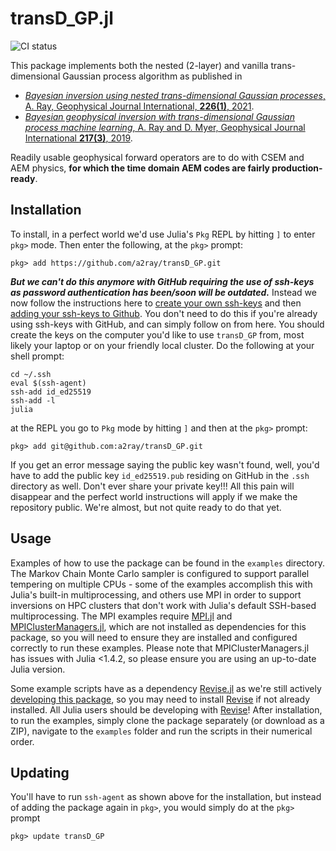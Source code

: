 # transD_GP.jl

![CI status](https://github.com/a2ray/transD_GP/workflows/CI/badge.svg)

This package implements both the nested (2-layer) and vanilla trans-dimensional Gaussian process algorithm as published in 
- [*Bayesian inversion using nested trans-dimensional Gaussian processes*, A. Ray, Geophysical Journal International, **226(1)**, 2021](https://doi.org/10.1093/gji/ggab114).
- [*Bayesian geophysical inversion with trans-dimensional Gaussian process machine learning*, A. Ray and D. Myer, Geophysical Journal International **217(3)**, 2019](https://doi.org/10.1093/gji/ggz111).

Readily usable geophysical forward operators are to do with CSEM and AEM physics, **for which the time domain AEM codes are fairly production-ready**.

## Installation
To install, in a perfect world we'd use Julia's `Pkg` REPL by hitting `]` to enter `pkg>` mode. Then enter the following, at the `pkg>` prompt:
```
pkg> add https://github.com/a2ray/transD_GP.git
```
***But we can't do this anymore with GitHub requiring the use of ssh-keys as password authentication has been/soon will be outdated.*** Instead we now follow the instructions here to [create your own ssh-keys](https://docs.github.com/en/github/authenticating-to-github/connecting-to-github-with-ssh/generating-a-new-ssh-key-and-adding-it-to-the-ssh-agent) and then [adding your ssh-keys to Github](https://docs.github.com/en/github/authenticating-to-github/connecting-to-github-with-ssh/adding-a-new-ssh-key-to-your-github-account). You don't need to do this if you're already using ssh-keys with GitHub, and can simply follow on from here. You should create the keys on the computer you'd like to use `transD_GP` from, most likely your laptop or on your friendly local cluster. Do the following at your shell prompt:
```
cd ~/.ssh
eval $(ssh-agent)
ssh-add id_ed25519
ssh-add -l
julia
```
at the REPL you go to `Pkg` mode by hitting `]` and then at the `pkg>` prompt:
```
pkg> add git@github.com:a2ray/transD_GP.git
```
If you get an error message saying the public key wasn't found, well, you'd have to add the public key `id_ed25519.pub` residing on GitHub in the `.ssh` directory as well. Don't ever share your private key!!! All this pain will disappear and the perfect world instructions will apply if we make the repository public. We're almost, but not quite ready to do that yet.

## Usage
Examples of how to use the package can be found in the `examples` directory. The Markov Chain Monte Carlo sampler is configured to support parallel tempering on multiple CPUs - some of the examples accomplish this with Julia's built-in multiprocessing, and others use MPI in order to support inversions on HPC clusters that don't work with Julia's default SSH-based multiprocessing. The MPI examples require [MPI.jl](https://github.com/JuliaParallel/MPI.jl) and [MPIClusterManagers.jl](https://github.com/JuliaParallel/MPIClusterManagers.jl/), which are not installed as dependencies for this package, so you will need to ensure they are installed and configured correctly to run these examples. Please note that MPIClusterManagers.jl has issues with Julia <1.4.2, so please ensure you are using an up-to-date Julia version. 

Some example scripts have as a dependency [Revise.jl](https://github.com/timholy/Revise.jl) as we're still actively [developing this package](https://julialang.github.io/Pkg.jl/v1.5/getting-started/), so you may need to install [Revise](https://github.com/timholy/Revise.jl) if not already installed. All Julia users should be developing with [Revise](https://github.com/timholy/Revise.jl)! After installation, to run the examples, simply clone the package separately (or download as a ZIP), navigate to the `examples` folder and run the scripts in their numerical order.

## Updating
You'll have to run `ssh-agent` as shown above for the installation, but instead of adding the package again in `pkg>`, you would simply do at the `pkg>` prompt
```
pkg> update transD_GP
```
